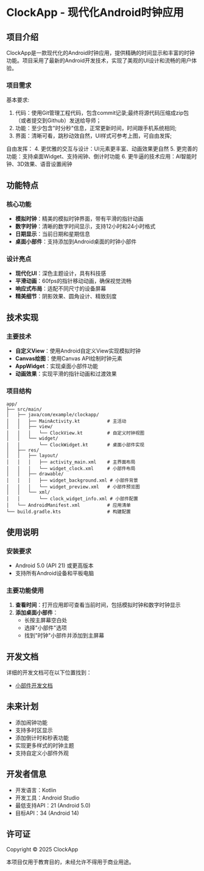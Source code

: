 # ClockApp - 现代化Android时钟应用

## 项目介绍

ClockApp是一款现代化的Android时钟应用，提供精确的时间显示和丰富的时钟功能。项目采用了最新的Android开发技术，实现了美观的UI设计和流畅的用户体验。

### 项目需求

基本要求:
1. 代码：使用Git管理工程代码，包含commit记录;最终将源代码压缩成zip包（或者提交到Github）发送给导师；
2. 功能：至少包含"时分秒"信息，正常更新时间，时间跟手机系统相同;
3. 界面：清晰可看，跳秒动效自然，UI样式可参考上图，可自由发挥;

自由发挥：
4. 更优雅的交互与设计：UI元素更丰富、动画效果更自然
5. 更完善的功能：支持桌面Widget、支持闹钟、倒计时功能
6. 更牛逼的技术应用：AI智能时钟、3D效果、语音设置闹钟

## 功能特点

### 核心功能

- **模拟时钟**：精美的模拟时钟界面，带有平滑的指针动画
- **数字时钟**：清晰的数字时间显示，支持12小时和24小时格式
- **日期显示**：当前日期和星期信息
- **桌面小部件**：支持添加到Android桌面的时钟小部件

### 设计亮点

- **现代化UI**：深色主题设计，具有科技感
- **平滑动画**：60fps的指针移动动画，确保视觉流畅
- **响应式布局**：适配不同尺寸的设备屏幕
- **精美细节**：阴影效果、圆角设计、精致刻度

## 技术实现

### 主要技术

- **自定义View**：使用Android自定义View实现模拟时钟
- **Canvas绘图**：使用Canvas API绘制时钟元素
- **AppWidget**：实现桌面小部件功能
- **动画效果**：实现平滑的指针动画和过渡效果

### 项目结构

```
app/
├── src/main/
│   ├── java/com/example/clockapp/
│   │   ├── MainActivity.kt          # 主活动
│   │   ├── view/
│   │   │   └── ClockView.kt         # 自定义时钟视图
│   │   └── widget/
│   │       └── ClockWidget.kt       # 桌面小部件实现
│   ├── res/
│   │   ├── layout/
│   │   │   ├── activity_main.xml    # 主界面布局
│   │   │   └── widget_clock.xml     # 小部件布局
│   │   ├── drawable/
│   │   │   ├── widget_background.xml # 小部件背景
│   │   │   └── widget_preview.xml   # 小部件预览图
│   │   └── xml/
│   │       └── clock_widget_info.xml # 小部件配置
│   └── AndroidManifest.xml          # 应用清单
└── build.gradle.kts                 # 构建配置
```

## 使用说明

### 安装要求

- Android 5.0 (API 21) 或更高版本
- 支持所有Android设备和平板电脑

### 主要功能使用

1. **查看时间**：打开应用即可查看当前时间，包括模拟时钟和数字时钟显示
2. **添加桌面小部件**：
   - 长按主屏幕空白处
   - 选择"小部件"选项
   - 找到"时钟"小部件并添加到主屏幕

## 开发文档

详细的开发文档可在以下位置找到：

- [小部件开发文档](docs/widget_development.md)

## 未来计划

- 添加闹钟功能
- 支持多时区显示
- 添加倒计时和秒表功能
- 实现更多样式的时钟主题
- 支持自定义小部件外观

## 开发者信息

- 开发语言：Kotlin
- 开发工具：Android Studio
- 最低支持API：21 (Android 5.0)
- 目标API：34 (Android 14)

## 许可证

Copyright © 2025 ClockApp

本项目仅用于教育目的，未经允许不得用于商业用途。